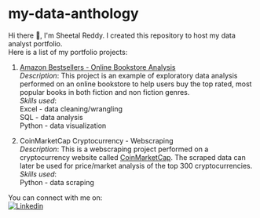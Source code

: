 # my-data-anthology

Hi there :wave:, I'm Sheetal Reddy. I created this repository to host my data analyst portfolio.<br />
Here is a list of my portfolio projects:

  1. [Amazon Bestsellers - Online Bookstore Analysis](https://github.com/Ammu25/my-data-anthology/tree/main/Amazon%20Bestsellers-Online%20Bookstore%20Analysis)<br />
     *Description*: This project is an example of exploratory data analysis performed on an online bookstore to help users buy the top rated, most popular books in           both fiction and non fiction genres. <br />
     *Skills used*: <br /> 
      Excel - data cleaning/wrangling<br />
      SQL - data analysis<br />
      Python - data visualization <br />
   
   2. CoinMarketCap Cryptocurrency - Webscraping <br />
     *Description*: This is a webscraping project performed on a cryptocurrency website called [CoinMarketCap](https://coinmarketcap.com/). The scraped data can later be used for price/market analysis of the top 300 cryptocurrencies. <br />
     *Skills used*: <br />
      Python - data scraping <br />
 
You can connect with me on:<br />
[![Linkedin](https://img.shields.io/badge/LinkedIn-0077B5?style=for-the-badge&logo=linkedin&logoColor=white)](https://www.linkedin.com/in/sheetalreddy25/)
